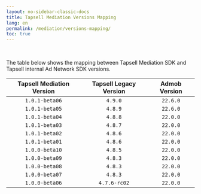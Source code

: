 ```yaml
---
layout: no-sidebar-classic-docs
title: Tapsell Mediation Versions Mapping
lang: en
permalink: /mediation/versions-mapping/
toc: true
---
```


<br/>

The table below shows the mapping between Tapsell Mediation SDK and Tapsell internal Ad Network SDK versions.

| Tapsell Mediation Version | Tapsell Legacy Version | Admob Version |
|:-------------------------:|:----------------------:|:-------------:|
|      `1.0.1-beta06`       |        `4.9.0`         |   `22.6.0`    |
|      `1.0.1-beta05`       |        `4.8.9`         |   `22.6.0`    |
|      `1.0.1-beta04`       |        `4.8.8`         |   `22.0.0`    |
|      `1.0.1-beta03`       |        `4.8.7`         |   `22.0.0`    |
|      `1.0.1-beta02`       |        `4.8.6`         |   `22.0.0`    |
|      `1.0.1-beta01`       |        `4.8.6`         |   `22.0.0`    |
|      `1.0.0-beta10`       |        `4.8.5`         |   `22.0.0`    |
|      `1.0.0-beta09`       |        `4.8.3`         |   `22.0.0`    |
|      `1.0.0-beta08`       |        `4.8.3`         |   `22.0.0`    |
|      `1.0.0-beta07`       |        `4.8.3`         |   `22.0.0`    |
|      `1.0.0-beta06`       |      `4.7.6-rc02`      |   `22.0.0`    |
